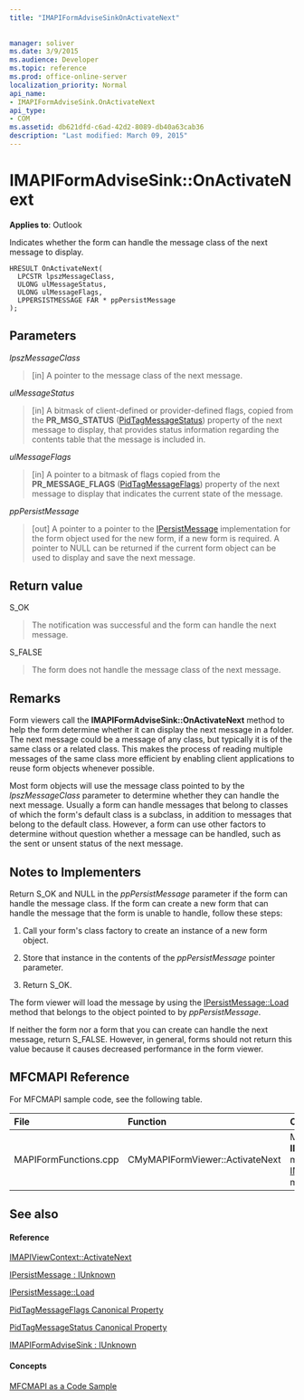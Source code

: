 ```yaml
---
title: "IMAPIFormAdviseSinkOnActivateNext"
 
 
manager: soliver
ms.date: 3/9/2015
ms.audience: Developer
ms.topic: reference
ms.prod: office-online-server
localization_priority: Normal
api_name:
- IMAPIFormAdviseSink.OnActivateNext
api_type:
- COM
ms.assetid: db621dfd-c6ad-42d2-8089-db40a63cab36
description: "Last modified: March 09, 2015"
---
```


# IMAPIFormAdviseSink::OnActivateNext

  
  
**Applies to**: Outlook 
  
Indicates whether the form can handle the message class of the next message to display.
  
```
HRESULT OnActivateNext(
  LPCSTR lpszMessageClass,
  ULONG ulMessageStatus,
  ULONG ulMessageFlags,
  LPPERSISTMESSAGE FAR * ppPersistMessage
);
```

## Parameters

 _lpszMessageClass_
  
> [in] A pointer to the message class of the next message.
    
 _ulMessageStatus_
  
> [in] A bitmask of client-defined or provider-defined flags, copied from the **PR_MSG_STATUS** ([PidTagMessageStatus](pidtagmessagestatus-canonical-property.md)) property of the next message to display, that provides status information regarding the contents table that the message is included in.
    
 _ulMessageFlags_
  
> [in] A pointer to a bitmask of flags copied from the **PR_MESSAGE_FLAGS** ([PidTagMessageFlags](pidtagmessageflags-canonical-property.md)) property of the next message to display that indicates the current state of the message.
    
 _ppPersistMessage_
  
> [out] A pointer to a pointer to the [IPersistMessage](ipersistmessageiunknown.md) implementation for the form object used for the new form, if a new form is required. A pointer to NULL can be returned if the current form object can be used to display and save the next message. 
    
## Return value

S_OK 
  
> The notification was successful and the form can handle the next message.
    
S_FALSE 
  
> The form does not handle the message class of the next message.
    
## Remarks

Form viewers call the **IMAPIFormAdviseSink::OnActivateNext** method to help the form determine whether it can display the next message in a folder. The next message could be a message of any class, but typically it is of the same class or a related class. This makes the process of reading multiple messages of the same class more efficient by enabling client applications to reuse form objects whenever possible. 
  
Most form objects will use the message class pointed to by the  _lpszMessageClass_ parameter to determine whether they can handle the next message. Usually a form can handle messages that belong to classes of which the form's default class is a subclass, in addition to messages that belong to the default class. However, a form can use other factors to determine without question whether a message can be handled, such as the sent or unsent status of the next message. 
  
## Notes to Implementers

Return S_OK and NULL in the  _ppPersistMessage_ parameter if the form can handle the message class. If the form can create a new form that can handle the message that the form is unable to handle, follow these steps: 
  
1. Call your form's class factory to create an instance of a new form object.
    
2. Store that instance in the contents of the  _ppPersistMessage_ pointer parameter. 
    
3. Return S_OK.
    
The form viewer will load the message by using the [IPersistMessage::Load](ipersistmessage-load.md) method that belongs to the object pointed to by  _ppPersistMessage_.
  
If neither the form nor a form that you can create can handle the next message, return S_FALSE. However, in general, forms should not return this value because it causes decreased performance in the form viewer.
  
## MFCMAPI Reference

For MFCMAPI sample code, see the following table.
  
|**File**|**Function**|**Comment**|
|:-----|:-----|:-----|
|MAPIFormFunctions.cpp  <br/> |CMyMAPIFormViewer::ActivateNext  <br/> |MFCMAPI uses the **IMAPIFormAdviseSink::OnActivateNext** method to implement the [IMAPIViewContext::ActivateNext](imapiviewcontext-activatenext.md) method.  <br/> |
   
## See also

#### Reference

[IMAPIViewContext::ActivateNext](imapiviewcontext-activatenext.md)
  
[IPersistMessage : IUnknown](ipersistmessageiunknown.md)
  
[IPersistMessage::Load](ipersistmessage-load.md)
  
[PidTagMessageFlags Canonical Property](pidtagmessageflags-canonical-property.md)
  
[PidTagMessageStatus Canonical Property](pidtagmessagestatus-canonical-property.md)
  
[IMAPIFormAdviseSink : IUnknown](imapiformadvisesinkiunknown.md)
#### Concepts

[MFCMAPI as a Code Sample](mfcmapi-as-a-code-sample.md)

